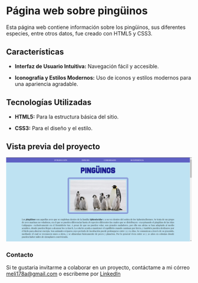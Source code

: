 # Página web sobre pingüinos

Esta página web contiene información sobre los pingüinos, sus diferentes especies, entre otros datos, fue creado con HTML5 y CSS3.

## Características

- **Interfaz de Usuario Intuitiva:** Navegación fácil y accesible.

- **Iconografía y Estilos Modernos:** Uso de iconos y estilos modernos para una apariencia agradable.

## Tecnologías Utilizadas

- **HTML5:** Para la estructura básica del sitio.
  
- **CSS3:** Para el diseño y el estilo.

## Vista previa del proyecto
![Demo](imagenes/vista_previa.png)

### Contacto
Si te gustaria invitarme a colaborar en un proyecto, contáctame a mi córreo meli178a@gmail.com o escribeme por [LinkedIn](https://www.linkedin.com/in/melissa-ochoa17/)
